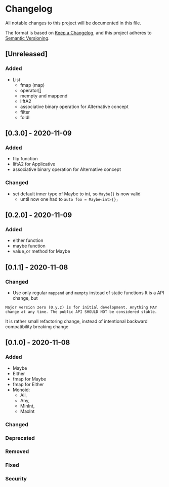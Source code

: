 # Changelog
All notable changes to this project will be documented in this file.

The format is based on [Keep a Changelog](https://keepachangelog.com/en/1.0.0/),
and this project adheres to [Semantic Versioning](https://semver.org/spec/v2.0.0.html).

## [Unreleased]
### Added
 - List
   - fmap (map)
   - operator[]
   - mempty and mappend
   - liftA2
   - associative binary operation for Alternative concept
   - filter
   - foldl

## [0.3.0] - 2020-11-09
### Added
 - flip function
 - liftA2 for Applicative
 - associative binary operation for Alternative concept

### Changed
 - set default inner type of Maybe to int, so `Maybe{}` is now valid
   - until now one had to `auto foo = Maybe<int>{};`

## [0.2.0] - 2020-11-09
### Added
 - either function
 - maybe function
 - value_or method for Maybe

## [0.1.1] - 2020-11-08

### Changed
- Use only regular `mappend` and `mempty` instead of static functions
  It is a API change, but

```
Major version zero (0.y.z) is for initial development. Anything MAY change at any time. The public API SHOULD NOT be considered stable.
```
It is rather small refactoring change, instead of intentional backward compatibility breaking change

## [0.1.0] - 2020-11-08
### Added
- Maybe
- Either
- fmap for Maybe
- fmap for Either
- Monoid: 
  - All, 
  - Any, 
  - MinInt, 
  - MaxInt

### Changed

### Deprecated

### Removed

### Fixed

### Security

